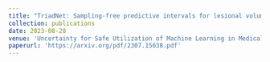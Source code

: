 ```yaml
---
title: "TriadNet: Sampling-free predictive intervals for lesional volume in 3D brain MR images"
collection: publications
date: 2023-08-28
venue: 'Uncertainty for Safe Utilization of Machine Learning in Medical Imaging: 5th International Workshop, MICCAI 2023'
paperurl: 'https://arxiv.org/pdf/2307.15638.pdf'
---
```

